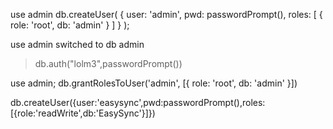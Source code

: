 

use admin
db.createUser(
  {
    user: 'admin',
    pwd: passwordPrompt(),
    roles: [ { role: 'root', db: 'admin' } ]
  }
);


use admin
switched to db admin
> db.auth("lolm3",passwordPrompt())

use admin;
db.grantRolesToUser('admin', [{ role: 'root', db: 'admin' }])

db.createUser({user:'easysync',pwd:passwordPrompt(),roles:[{role:'readWrite',db:'EasySync'}]})